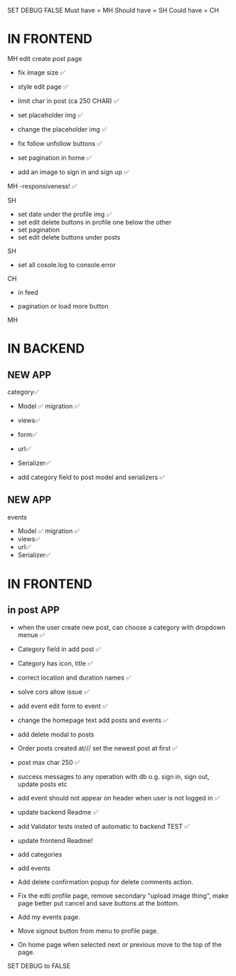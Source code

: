 SET DEBUG FALSE
Must have = MH   Should have = SH    Could have = CH 
# IN FRONTEND 
MH
edit create post page 
- fix image size ✅
- style edit page ✅
- limit char in post (ca 250 CHAR) ✅
- set placeholder img ✅
- change the placeholder img ✅

- fix follow unfollow buttons ✅
- set pagination in home ✅
- add an image to sign in and sign up  ✅

MH
-responsiveness! ✅

SH
- set date under the profile img ✅
- set edit delete buttons in profile one below the other
- set pagination 
- set edit delete buttons under posts

SH
- set all cosole.log to console.error

CH
- in feed 

- pagination or load more button

MH
# IN BACKEND 
## NEW APP 
 category✅
- Model ✅
migration ✅
- views✅
- form✅
- url✅
- Serializer✅

- add category field to post model and serializers ✅

## NEW APP 
events
- Model ✅
migration ✅
- views✅
- url✅
- Serializer✅

# IN FRONTEND 
## in post APP
- when the user create new post, can choose a category with dropdown menue ✅
- Category field in add post ✅
- Category has icon, title ✅
- correct location and duration names ✅

- solve cors allow issue ✅

- add event edit form to event ✅

- change the homepage text add posts and events ✅  
- add delete modal to posts
- Order posts created at/// set the newest post at first ✅
- post max char 250  ✅
- success messages to any operation with db o.g. sign in, sign out, update posts etc 
- add event should not appear on header when user is not logged in ✅ 


- update backend Readme  ✅  
- add Validator tests insted of automatic to backend TEST ✅  
- update frontend Readme!
- add categories 
- add events



- Add delete confirmation popup for delete comments action.
- Fix the edti profile page, remove secondary "upload image thing", make page better put cancel and save buttons at the bottom.
- Add my events page.
- Move signout button from menu to profile page.
- On home page when selected next or previous move to the top of the page.

SET DEBUG to FALSE